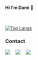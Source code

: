 <h4> Hi I'm Dami 🍒 </h4>
<br>

﻿[![Top Langs](https://github-readme-stats.vercel.app/api/top-langs/?username=iamdami&langs_count=6&layout=compact&theme=light&hide_progress=true&&hide=html,css,c%2B%2B,powershell,scss,batchfile)](https://github.com/iamdami/iamdami)

### Contact
<a href="https://sites.google.com/view/damingpy/%ED%99%88"><img src="https://img.shields.io/badge/Curriculum_Vitae-blue?style=flat-square"/></a>ㅤ
<a href="https://damio.tistory.com"><img src="https://img.shields.io/badge/Tech_Blog-e15336?style=flat-square&logo=Tistory&logoColor=white"/></a>ㅤ
<a href="mailto:daming@hanyang.ac.kr"><img src="https://img.shields.io/badge/Gmail-d14836?style=flatsquare&logo=Gmail&logoColor=white&link=daming@hanyang.ac.kr"/></a>
<br>
